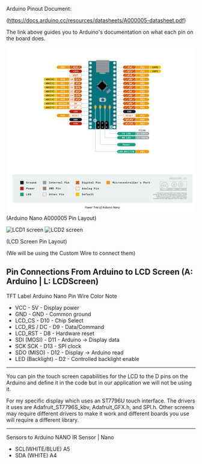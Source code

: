 Arduino Pinout Document:

(https://docs.arduino.cc/resources/datasheets/A000005-datasheet.pdf)

The link above guides you to Arduino's documentation on what each pin on the board does.

![Arduino Nano A000005](https://raw.githubusercontent.com/Varathac/Fuoco-Pneumatico/main/Images/Nano_A000005.png)
(Arduino Nano A000005 Pin Layout)

![LCD1 screen](https://github.com/Varathac/Fuoco-Pneumatico/assets/142264466/fe967372-4e59-4042-878a-3127444baa95)
![LCD2 screen](https://github.com/Varathac/Fuoco-Pneumatico/assets/142264466/e3ddf8ec-0b30-414b-a297-c3f450899510)

(LCD Screen Pin Layout)

(We will be using the Custom Wire to connect them)

Pin Connections From Arduino to LCD Screen (A: Arduino | L: LCDScreen)
-
TFT Label	Arduino Nano Pin	Wire Color	Note
- VCC	- 5V	- Display power
- GND	- GND	- Common ground
- LCD_CS	- D10	- Chip Select
- LCD_RS / DC	- D9	- Data/Command
- LCD_RST	- D8 - Hardware reset
- SDI (MOSI)	- D11	- Arduino → Display data
- SCK	SCK - D13	- SPI clock
- SDO (MISO)	- D12	- Display → Arduino read
- LED (Backlight)	- D2	- Controlled backlight enable

<hr>
You can pin the touch screen capabilities for the LCD to the D pins on the Arduino and define it in the code but in our application
we will not be using it.


For my specific display which uses an ST7796U touch interface. The drivers it uses are Adafruit_ST7796S_kbv, Adafruit_GFX.h, and SPI.h.
Other screens may require different drivers to make it work and different boards you use will require a different library.

<hr>

Sensors to Arduino NANO
IR Sensor          |        Nano
- SCL(WHITE/BLUE)            A5
- SDA (WHITE)                A4
